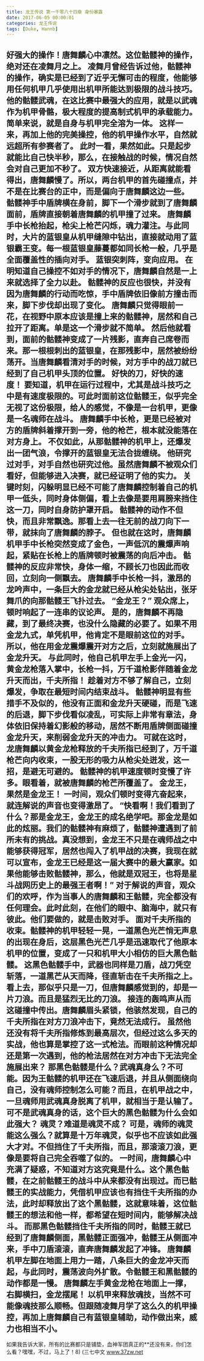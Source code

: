 ```yaml
---
title: 龙王传说 第一千零八十四章 身份暴露
date: 2017-06-05 00:00:01
categories: 龙王传说
tags: [Duke, Hannb]
---
```


好强大的操作！唐舞麟心中凛然。这位骷髅神的操作，绝对还在凌舞月之上。
凌舞月曾经告诉过他，骷髅神的操作，确实是已经到了近乎无懈可击的程度，他能够用任何机甲几乎使用出机甲所能达到极限的战斗技巧。
他的骷髅武魂，在这比赛中最强大的应用，就是以武魂作为机甲骨骼，极大程度的提高制式机甲的承载能力。简单来说，就是自身与机甲完全溶为一体。
这样一来，再加上他的完美操控，他的机甲操作水平，自然就远超所有参赛者了。
此时一看，果然如此。只是起步就能比自己快半秒，那么，在接触战的时候，情况自然会对自己更加不秒了。
双方快速接近，从距离就能看得出，唐舞麟慢了。所以，两台机甲的首先碰撞点，并不是在比赛台的正中，而是偏向于唐舞麟这边一些。
骷髅神手中盾牌横在身前，脚下一个滑步就到了唐舞麟面前，盾牌直接朝着唐舞麟的机甲撞了过来。
唐舞麟手中长枪抬起，枪尖上枪芒闪烁，魂力灌注。与此同时，大片的蓝银皇从机甲缝隙中钻出，直接就动用了蓝银霸王变。每一根蓝银皇藤蔓都如同长枪一般，几乎是全面覆盖性的插向对手。
蓝银突刺阵，变向应用。
在明知道自己操控不如对手的情况下，唐舞麟自然是一上来就选择了全力以赴。
骷髅神的反应也很快，并没有因为唐舞麟的行动而吃惊，手中盾牌依旧像前方撞击而来，脚下步伐却出现了变化。
唐舞麟只觉得眼前一花，在视野中原本应该是撞上来的骷髅神，居然和自己拉开了距离。单是这一个滑步就不简单。
然后他就看到，面前的骷髅神变成了一片残影，直奔自己席卷而来。那一根根刺出的蓝银皇，在那残影中，居然被纷纷荡开。当唐舞麟看清对手的时候，对方手中的战刀就已经到了自己机甲头顶的位置。
好快的刀，好快的速度！
要知道，机甲在运行过程中，尤其是战斗技巧之中是有速度极限的。可此时面前这位骷髅王，似乎完全无视了这份极限，给人的感觉，不像是一台机甲，更像是一名魂师在战斗。
唐舞麟手中长枪，更是已经被对方的盾牌斜着撑开到一旁，他的枪芒，根本就没能落在对方身上。
不仅如此，从那骷髅神的机甲上，还爆发出一团气浪，令撑开的蓝银皇无法合拢缠绕。
他研究过对手，对手自然也研究过他。虽然唐舞麟不被观众们看好，但能够进入决赛，就已经证明了他的实力。
关键时刻，闪躲明显已经不可能了唐舞麟控制着自己的机甲一低头，同时身体侧偏，看上去像是要用肩膀来挡住这一刀，同时自身防护罩开启。
骷髅神的动作不但快，而且非常飘逸。那看上去一往无前的战刀向下一带，就抹向了唐舞麟的脖子。
但也就在这时，唐舞麟机甲手中长枪突然变成了金色，一声低沉的震爆声响起，紧贴在长枪上的盾牌顿时被震荡的向后冲击。
骷髅神的反应非常快，身体一缩，不顾长刀也因此而收回，立刻向一侧飘去。
唐舞麟手中长枪一抖，激昂的龙吟声中，一条巨大的金龙就已经从枪尖处钻出，张牙舞爪的向那骷髅王飞扑过去。
“金龙王？”
观众席上，顿时响起了一连串的议论声。
是的，唐舞麟不再隐藏，到了最终决赛，也没什么隐藏的必要了。如果不用金龙九式，单凭机甲，他肯定不是眼前这位的对手。
所以，他在用金龙震爆震开对方之后，立刻就施展出了金龙升天。
与此同时，他自己机甲左手上金光一闪，黄金龙枪落入掌中，长枪一抖，万千道枪影伴随着金龙升天而出，千夫所指！
趁着对方不够了解自己，立刻爆发，争取在最短时间内结束战斗。
骷髅神明显有些措手不及似的，他没有正面和金龙升天硬碰，而是飞速的后退，脚下步伐看似凌乱，可实际上非常有章法，身体依旧保持着幻影般的移动，居然不断用盾牌侧面碰撞金龙升天，来削弱金龙升天的冲击力。
可就在这时，龙唐舞麟以黄金龙枪释放的千夫所指已经到了，万千道枪芒向内收束，一股无形的吸力从枪尖处迸发，这一招，是避无可避的。
骷髅神的机甲速度顿时变慢了许多。眼看着，就被唐舞麟的枪芒所覆盖了。
金龙王，果然是金龙王！
一时间，观众们顿时变得亢奋起来，就连解说的声音也变得激昂了。
“快看啊！我们看到了什么？那是金龙王，金龙王的成名绝学吧。那金龙是如此的炫丽。我们的骷髅神有麻烦了，骷髅神遭遇到了前所未有的挑战。真没想到，金龙王不只是在魂师战之中能够获得冠军，居然也闯入了机甲战的决赛，我现在就可以宣布，金龙王已经是这一届大赛中的最大赢家。如果他能够击败骷髅神，那么，他就是双冠王，也将是星斗战网历史上的最强王者啊！”
对于解说的声音，观众们的欢呼，作为当事人的唐舞麟和王骷髅，完全都没有任何理会。此时此刻，在他们的眼中、脑海中，就只有彼此。他们要做的，就是击败对手。
面对千夫所指的收束。骷髅神的机甲轻轻一晃，一道黑色光芒悄无声息的出现在身后，这层黑色光芒几乎是迅速取代了他原本机甲的位置，变成了一只和机甲大小相仿的巨大黑色骷髅。
这黑色骷髅手中，武器也同样是刀盾，战刀凭空斩落，一道黑芒从天而降，径直斩击在千夫所指之上。
看上去，那似乎只是一刀，但唐舞麟感觉到的，却是一片刀浪。而且是猛烈无比的刀浪。
接连的轰鸣声从而这碰撞中传出。唐舞麟眉头紧锁，他骇然发现，自己的千夫所指在对方刀浪冲击下，竟然无法成行。
虽然他还没有将千夫所指修炼到最高层次，但经过这么多天的实战，他也算是掌控了这一式枪法。而眼前这种情况却还是第一次遇到，他的枪法居然在对方冲击下无法完全施展出来？
那黑色骷髅是什么？武魂真身么？不可能。因为王骷髅的机甲还在飞速后退，并且从侧面绕向自己，没有魂师控制怎么可能？而且，在机甲战之中，一旦魂师用武魂真身脱离了机甲，就相当于是认输了。
可不是武魂真身的话，这个巨大的黑色骷髅为什么会如此强大？
魂灵？难道是魂灵不成？
可是，魂师的魂灵能这么强么？就算是十万年魂灵，似乎也不应该如此强大才对。不但挡住了千夫所指，而且，那滚滚刀浪，更像是要将自己完全吞噬了似的。
一时间，唐舞麟心中充满了疑惑，不知道对方这究竟是什么。这个黑色骷髅，在之前骷髅王的战斗中从来都没有出现过。而已骷髅王的实战能力，凭借机甲应该也有挡住千夫所指的办法，此时却释放出了这个黑骷髅，这就意味着，这位骷髅王的想法和他一样，都希望在短时间内，能够解决战斗。
而那黑色骷髅挡住千夫所指的同时，骷髅王就已经到了唐舞麟侧面，黑骷髅正面强冲，骷髅王从侧面冲来，手中刀盾滚滚，直奔唐舞麟发起了冲锋。
唐舞麟机甲左脚在地面上用力一踏，八条巨大的金龙冲天而起，与此同时，震荡波向外扩散。令骷髅王和黑骷髅的动作都是一慢。
唐舞麟左手黄金龙枪在地面上一撑，右脚横扫，金龙摆尾！
以机甲来释放魂技，当然不可能像魂技那么顺畅。但跟随凌舞月学了这么久的机甲操控，再加上唐舞麟自己有蓝银皇辅助，动作做出来，威力也相当不小。
------------------------------------
如果我告诉大家，所有的比赛都只是铺垫，血神军团真正的**还没有来，你们怎么看？嘿嘿，不过，马上了！8)
(三七中文 www.37zw.net